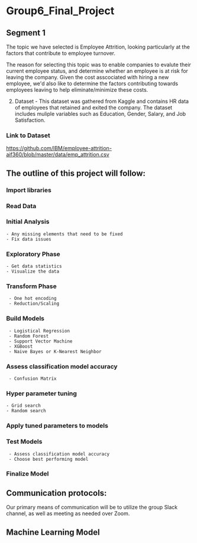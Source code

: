 # Group6_Final_Project

## Segment 1

The topic we have selected is Employee Attrition, looking particularly at the factors that contribute to employee turnover.

The reason for selecting this topic was to enable companies to evalute their current employee status, and determine whether an employee is at risk for leaving the company. Given the cost asscociated with hiring a new employee, we'd also like to determine the factors contributing towards employees leaving to help eliminate/minimize these costs. 

2) Dataset - This dataset was gathered from Kaggle and contains HR data of employees that retained and exited the company. The dataset includes muliple variables such as Education, Gender, Salary, and Job Satisfaction. 

### Link to Dataset
https://github.com/IBM/employee-attrition-aif360/blob/master/data/emp_attrition.csv


## The outline of this project will follow: 

### Import libraries
### Read Data
### Initial Analysis
    - Any missing elements that need to be fixed
    - Fix data issues
### Exploratory Phase
    - Get data statistics 
    - Visualize the data
### Transform Phase
     - One hot encoding
     - Reduction/Scaling
### Build Models
     - Logistical Regression
     - Random Forest
     - Support Vector Machine
     - XGBoost
     - Naive Bayes or K-Nearest Neighbor
### Assess classification model accuracy
     - Confusion Matrix
### Hyper parameter tuning
    - Grid search
    - Random search
### Apply tuned parameters to models
### Test Models
     - Assess classification model accuracy
     - Choose best performing model
### Finalize Model


## Communication protocols: 

Our primary means of communication will be to utilize the group Slack channel, as well as meeting as needed over Zoom.

## Machine Learning Model



